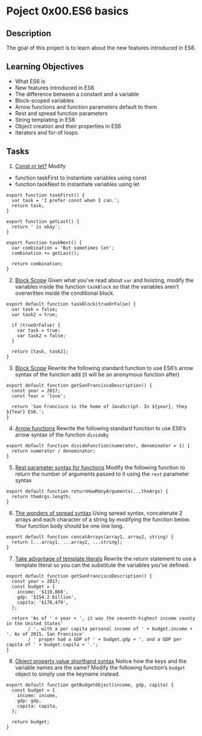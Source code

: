 # Poject 0x00.ES6 basics

## Description
The goal of this project is to learn about the new features introduced in ES6.

## Learning Objectives
- What ES6 is
- New features introduced in ES6
- The difference between a constant and a variable
- Block-scoped variables
- Arrow functions and function parameters default to them
- Rest and spread function parameters
- String templating in ES6
- Object creation and their properties in ES6
- Iterators and for-of loops

## Tasks

1. [Const or let?](./0-constants.js)
Modify
- function taskFirst to instantiate variables using const
- function taskNext to instantiate variables using let
```
export function taskFirst() {
  var task = 'I prefer const when I can.';
  return task;
}

export function getLast() {
  return ' is okay';
}

export function taskNext() {
  var combination = 'But sometimes let';
  combination += getLast();

  return combination;
}
```

2. [Block Scope](./1-block-scoped.js)
Given what you’ve read about ```var``` and hoisting, modify the variables inside the function ```taskBlock``` so that the variables aren’t overwritten inside the conditional block.
```
export default function taskBlock(trueOrFalse) {
  var task = false;
  var task2 = true;

  if (trueOrFalse) {
    var task = true;
    var task2 = false;
  }

  return [task, task2];
}
```

3. [Block Scope](./2-arrow.js)
Rewrite the following standard function to use ES6’s arrow syntax of the function add (it will be an anonymous function after)
```
export default function getSanFranciscoDescription() {
  const year = 2017;
  const fear = 'love';

  return 'San Francisco is the home of JavaScript. In ${year}, they ${fear} ES6.';
}
```

4. [Arrow functions](./3-default-parameter.js)
Rewrite the following standard function to use ES6’s arrow syntax of the function ```divideBy```
```
export default function divideFunction(numerator, denominator = 1) {
  return numerator / denominator;
}
```

5. [Rest parameter syntax for functions](./4-rest-parameter.js)
Modify the following function to return the number of arguments passed to it using the ```rest``` parameter syntax
```
export default function returnHowManyArguments(...theArgs) {
  return theArgs.length;
}
```

6. [The wonders of spread syntax](./5-spread-operator.js)
Using spread syntax, concatenate 2 arrays and each character of a string by modifying the function below. Your function body should be one line long.
```
export default function concatArrays(array1, array2, string) {
  return [...array1, ...array2, ...string];
}
```

7. [Take advantage of template literals](./6-string-interpolation.js)
Rewrite the return statement to use a template literal so you can the substitute the variables you’ve defined.
```
export default function getSanFranciscoDescription() {
  const year = 2017;
  const budget = {
    income: '$119,868',
    gdp: '$154.2 billion',
    capita: '$178,479',
  };

  return 'As of ' + year + ', it was the seventh-highest income county in the United States'
        / ', with a per capita personal income of ' + budget.income + '. As of 2015, San Francisco'
        / ' proper had a GDP of ' + budget.gdp + ', and a GDP per capita of ' + budget.capita + '.';
}
```

8. [Object property value shorthand syntax](./7-getBudgetObject.js)
Notice how the keys and the variable names are the same?
Modify the following function’s ```budget``` object to simply use the keyname instead.
```
export default function getBudgetObject(income, gdp, capita) {
  const budget = {
    income: income,
    gdp: gdp,
    capita: capita,
  };

  return budget;
}
```
